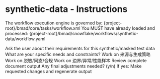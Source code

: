 # synthetic-data - Instructions

<critical>The workflow execution engine is governed by: {project-root}/bmad/core/tasks/workflow.xml</critical>
<critical>You MUST have already loaded and processed: {project-root}/bmad/snowflake/workflows/synthetic-data/workflow.yaml</critical>

<workflow>

<step n="1" goal="Understand Requirements">
<action>Ask the user about their requirements for this synthetic/masked test data</action>
<ask>What are your specific needs and constraints?</ask>
</step>

<step n="2" goal="来源与生成策略">
<action>Work on 来源与生成策略</action>
<template-output section="sources"/>
</step>

<step n="3" goal="脱敏/同态/合规">
<action>Work on 脱敏/同态/合规</action>
<template-output section="privacy"/>
</step>

<step n="4" goal="边界/异常/性能样本">
<action>Work on 边界/异常/性能样本</action>
<template-output section="coverage"/>
</step>

<step n="5" goal="Review and Finalize">
<action>Review complete document output</action>
<ask>Any final adjustments needed? (y/n)</ask>
<check>If yes:</check>
  <action>Make requested changes and regenerate output</action>
</step>

</workflow>
